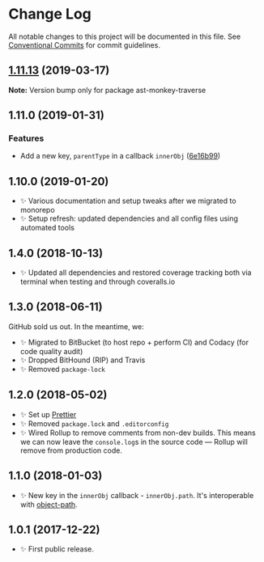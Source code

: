 # Change Log

All notable changes to this project will be documented in this file.
See [Conventional Commits](https://conventionalcommits.org) for commit guidelines.

## [1.11.13](https://gitlab.com/codsen/codsen/compare/ast-monkey-traverse@1.11.9...ast-monkey-traverse@1.11.13) (2019-03-17)

**Note:** Version bump only for package ast-monkey-traverse





## 1.11.0 (2019-01-31)

### Features

- Add a new key, `parentType` in a callback `innerObj` ([6e16b99](https://gitlab.com/codsen/codsen/commit/6e16b99))

## 1.10.0 (2019-01-20)

- ✨ Various documentation and setup tweaks after we migrated to monorepo
- ✨ Setup refresh: updated dependencies and all config files using automated tools

## 1.4.0 (2018-10-13)

- ✨ Updated all dependencies and restored coverage tracking both via terminal when testing and through coveralls.io

## 1.3.0 (2018-06-11)

GitHub sold us out. In the meantime, we:

- ✨ Migrated to BitBucket (to host repo + perform CI) and Codacy (for code quality audit)
- ✨ Dropped BitHound (RIP) and Travis
- ✨ Removed `package-lock`

## 1.2.0 (2018-05-02)

- ✨ Set up [Prettier](https://prettier.io)
- ✨ Removed `package.lock` and `.editorconfig`
- ✨ Wired Rollup to remove comments from non-dev builds. This means we can now leave the `console.log`s in the source code — Rollup will remove from production code.

## 1.1.0 (2018-01-03)

- ✨ New key in the `innerObj` callback - `innerObj.path`. It's interoperable with [object-path](https://www.npmjs.com/package/object-path).

## 1.0.1 (2017-12-22)

- ✨ First public release.
